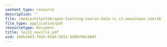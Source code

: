 ```yaml
---
content_type: resource
description: ''
file: /media/https%3A/open-learning-course-data-rc.s3.amazonaws.com/18-366-random-walks-and-diffusion-fall-2006/10db34d3791b954d56515d997b0c694f_lec22_neville.pdf
file_type: application/pdf
resourcetype: Document
title: lec22_neville.pdf
uid: 10db34d3-791b-954d-5651-5d997b0c694f
---
```

